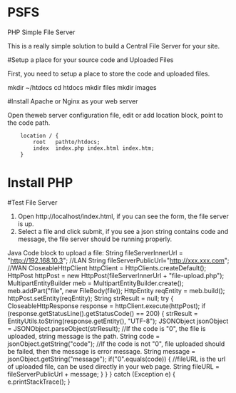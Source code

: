 # PSFS
PHP Simple File Server

This is a really simple solution to build a Central File Server for your site.

#Setup a place for your source code and Uploaded Files

First, you need to setup a place to store the code and uploaded files.

mkdir ~/htdocs
cd htdocs
mkdir files
mkdir images

#Install Apache or Nginx as your web server

Open theweb server configuration file, edit or add location block, point to the code path.

        location / {
            root   pathto/htdocs;
            index  index.php index.html index.htm;
        }

# Install PHP

#Test File Server
1. Open http://localhost/index.html, if you can see the form, the file server is up.
2. Select a file and click submit, if you see a json string contains code and message, the file server should be running properly.

Java Code block to upload a file:
  String fileServerInnerUrl = "http://192.168.10.3"; //LAN
  String fileServerPublicUrl="http://xxx.xxx.com"; //WAN
	CloseableHttpClient httpClient = HttpClients.createDefault();
	HttpPost httpPost = new HttpPost(fileServerInnerUrl + "file-upload.php");
	MultipartEntityBuilder meb = MultipartEntityBuilder.create();
	meb.addPart("file", new FileBody(file));
	HttpEntity reqEntity = meb.build(); 
	httpPost.setEntity(reqEntity);
	String strResult = null;
	try {
		CloseableHttpResponse response = httpClient.execute(httpPost);
		if (response.getStatusLine().getStatusCode() == 200) {
			strResult = EntityUtils.toString(response.getEntity(), "UTF-8");
			JSONObject jsonObject = JSONObject.parseObject(strResult);
			//If the code is "0", the file is uploaded, string message is the path.
			String code = jsonObject.getString("code");
			//If the code is not "0", file uploaded should be failed, then the message is error message.
			String message = jsonObject.getString("message");
			if("0".equals(code))
			{
			    //fileURL is the url of uploaded file, can be used directly in your web page.
			     String fileURL = fileServerPublicUrl + message;
			}
		}
	} catch (Exception e) {
		e.printStackTrace();
	}


